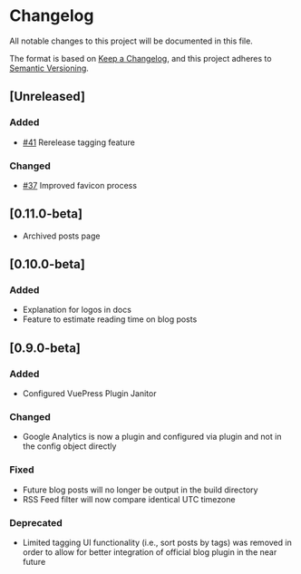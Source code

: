 # Changelog
All notable changes to this project will be documented in this file.

The format is based on [Keep a Changelog](https://keepachangelog.com/en/1.0.0/),
and this project adheres to [Semantic Versioning](https://semver.org/spec/v2.0.0.html).

## [Unreleased]
### Added
- [#41](https://github.com/bencodezen/vuepress-blog-boilerplate/issues/41) Rerelease tagging feature

### Changed
- [#37](https://github.com/bencodezen/vuepress-blog-boilerplate/issues/37) Improved favicon process

## [0.11.0-beta]
- Archived posts page

## [0.10.0-beta]
### Added
- Explanation for logos in docs
- Feature to estimate reading time on blog posts 

## [0.9.0-beta]
### Added
- Configured VuePress Plugin Janitor

### Changed
- Google Analytics is now a plugin and configured via plugin and not in the config object directly

### Fixed
- Future blog posts will no longer be output in the build directory
- RSS Feed filter will now compare identical UTC timezone

### Deprecated
- Limited tagging UI functionality (i.e., sort posts by tags) was removed in order to allow for better integration of official blog plugin in the near future